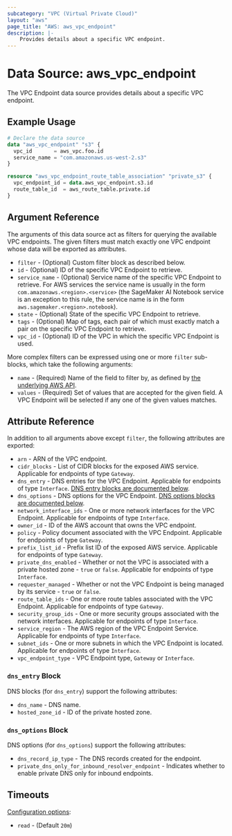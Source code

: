 ```yaml
---
subcategory: "VPC (Virtual Private Cloud)"
layout: "aws"
page_title: "AWS: aws_vpc_endpoint"
description: |-
    Provides details about a specific VPC endpoint.
---
```


# Data Source: aws_vpc_endpoint

The VPC Endpoint data source provides details about
a specific VPC endpoint.

## Example Usage

```terraform
# Declare the data source
data "aws_vpc_endpoint" "s3" {
  vpc_id       = aws_vpc.foo.id
  service_name = "com.amazonaws.us-west-2.s3"
}

resource "aws_vpc_endpoint_route_table_association" "private_s3" {
  vpc_endpoint_id = data.aws_vpc_endpoint.s3.id
  route_table_id  = aws_route_table.private.id
}
```

## Argument Reference

The arguments of this data source act as filters for querying the available VPC endpoints.
The given filters must match exactly one VPC endpoint whose data will be exported as attributes.

* `filter` - (Optional) Custom filter block as described below.
* `id` - (Optional) ID of the specific VPC Endpoint to retrieve.
* `service_name` - (Optional) Service name of the specific VPC Endpoint to retrieve. For AWS services the service name is usually in the form `com.amazonaws.<region>.<service>` (the SageMaker AI Notebook service is an exception to this rule, the service name is in the form `aws.sagemaker.<region>.notebook`).
* `state` - (Optional) State of the specific VPC Endpoint to retrieve.
* `tags` - (Optional) Map of tags, each pair of which must exactly match
  a pair on the specific VPC Endpoint to retrieve.
* `vpc_id` - (Optional) ID of the VPC in which the specific VPC Endpoint is used.

More complex filters can be expressed using one or more `filter` sub-blocks,
which take the following arguments:

* `name` - (Required) Name of the field to filter by, as defined by
  [the underlying AWS API](https://docs.aws.amazon.com/AWSEC2/latest/APIReference/API_DescribeVpcEndpoints.html).
* `values` - (Required) Set of values that are accepted for the given field.
  A VPC Endpoint will be selected if any one of the given values matches.

## Attribute Reference

In addition to all arguments above except `filter`, the following attributes are exported:

* `arn` - ARN of the VPC endpoint.
* `cidr_blocks` - List of CIDR blocks for the exposed AWS service. Applicable for endpoints of type `Gateway`.
* `dns_entry` - DNS entries for the VPC Endpoint. Applicable for endpoints of type `Interface`. [DNS entry blocks are documented below](#dns_entry-block).
* `dns_options` - DNS options for the VPC Endpoint. [DNS options blocks are documented below](#dns_options-block).
* `network_interface_ids` - One or more network interfaces for the VPC Endpoint. Applicable for endpoints of type `Interface`.
* `owner_id` - ID of the AWS account that owns the VPC endpoint.
* `policy` - Policy document associated with the VPC Endpoint. Applicable for endpoints of type `Gateway`.
* `prefix_list_id` - Prefix list ID of the exposed AWS service. Applicable for endpoints of type `Gateway`.
* `private_dns_enabled` - Whether or not the VPC is associated with a private hosted zone - `true` or `false`. Applicable for endpoints of type `Interface`.
* `requester_managed` -  Whether or not the VPC Endpoint is being managed by its service - `true` or `false`.
* `route_table_ids` - One or more route tables associated with the VPC Endpoint. Applicable for endpoints of type `Gateway`.
* `security_group_ids` - One or more security groups associated with the network interfaces. Applicable for endpoints of type `Interface`.
* `service_region` - The AWS region of the VPC Endpoint Service. Applicable for endpoints of type `Interface`.
* `subnet_ids` - One or more subnets in which the VPC Endpoint is located. Applicable for endpoints of type `Interface`.
* `vpc_endpoint_type` - VPC Endpoint type, `Gateway` or `Interface`.

### `dns_entry` Block

DNS blocks (for `dns_entry`) support the following attributes:

* `dns_name` - DNS name.
* `hosted_zone_id` - ID of the private hosted zone.

### `dns_options` Block

DNS options (for `dns_options`) support the following attributes:

* `dns_record_ip_type` - The DNS records created for the endpoint.
* `private_dns_only_for_inbound_resolver_endpoint` - Indicates whether to enable private DNS only for inbound endpoints.

## Timeouts

[Configuration options](https://developer.hashicorp.com/terraform/language/resources/syntax#operation-timeouts):

- `read` - (Default `20m`)
